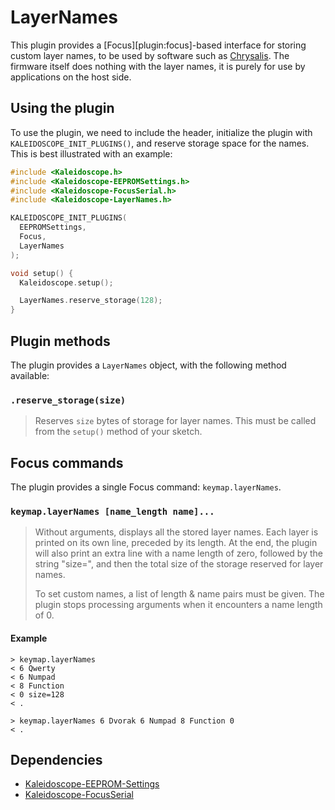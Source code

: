 # LayerNames

This plugin provides a [Focus][plugin:focus]-based interface for storing custom
layer names, to be used by software such as [Chrysalis][chrysalis]. The firmware
itself does nothing with the layer names, it is purely for use by applications
on the host side.

 [chrysalis]: https://github.com/keyboardio/Chrysalis

## Using the plugin

To use the plugin, we need to include the header, initialize the plugin with
`KALEIDOSCOPE_INIT_PLUGINS()`, and reserve storage space for the names. This is
best illustrated with an example:

```c++
#include <Kaleidoscope.h>
#include <Kaleidoscope-EEPROMSettings.h>
#include <Kaleidoscope-FocusSerial.h>
#include <Kaleidoscope-LayerNames.h>

KALEIDOSCOPE_INIT_PLUGINS(
  EEPROMSettings,
  Focus,
  LayerNames
);

void setup() {
  Kaleidoscope.setup();

  LayerNames.reserve_storage(128);
}
```

## Plugin methods

The plugin provides a `LayerNames` object, with the following method available:

### `.reserve_storage(size)`

> Reserves `size` bytes of storage for layer names. This must be called from the
> `setup()` method of your sketch.

## Focus commands

The plugin provides a single Focus command: `keymap.layerNames`.

### `keymap.layerNames [name_length name]...`

> Without arguments, displays all the stored layer names. Each layer is printed
> on its own line, preceded by its length. At the end, the plugin will also
> print an extra line with a name length of zero, followed by the string
> "size=", and then the total size of the storage reserved for layer names.
>
> To set custom names, a list of length & name pairs must be given. The plugin
> stops processing arguments when it encounters a name length of 0.

#### Example

```
> keymap.layerNames
< 6 Qwerty
< 6 Numpad
< 8 Function
< 0 size=128
< .

> keymap.layerNames 6 Dvorak 6 Numpad 8 Function 0
< .
```

## Dependencies

* [Kaleidoscope-EEPROM-Settings](Kaleidoscope-EEPROM-Settings.md)
* [Kaleidoscope-FocusSerial](Kaleidoscope-FocusSerial.md)
